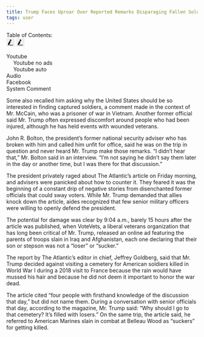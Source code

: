```yaml
---
title: Trump Faces Uproar Over Reported Remarks Disparaging Fallen Soldiers
tags: user
---
```


<link rel="stylesheet" href="/assets/css/toc.css">
<script src="/assets/js/toc.js"/></script>
<div id="toc_container"><div class="toc_title">Table of Contents:
<div style="min-width: 24px; min-height: 24px;">
<button onclick="toggle_visibility('toc');" class="Show" style="padding: 0; border-width: 0px; outline: none; border-style: solid; cursor: pointer;"><svg height="22px" width="22px" version="1.1" viewBox="0 0 36 36"><g id="pencil-underline" fill="none" fill-rule="evenodd" stroke="none" stroke-width="1"><g id="Group"><mask id="mask-2" fill="white"><polygon id="path-1" points="0 36 36 36 36 0 0 0"></polygon></mask><g id="Clip-4"></g><path id="Fill-1" d="M18.3042,15.77345 L12.9857,26.39495 C12.7662,26.83245 12.4477,27.21345 12.0552,27.50745 L8.2607,30.34495 C7.7407,30.73395 6.9992,30.36245 6.9992,29.71245 L6.9992,24.98495 C6.9992,24.49545 7.1137,24.01295 7.3332,23.57495 L12.6547,12.94745 C12.8522,12.55245 13.3322,12.39195 13.7272,12.58995 L17.9467,14.69895 C18.3422,14.89645 18.5022,15.37795 18.3042,15.77345 Z M19.9172,12.55245 C19.7192,12.94745 19.2392,13.10745 18.8442,12.90995 L14.6247,10.80095 C14.2292,10.60295 14.0692,10.12145 14.2667,9.72595 L15.4537,7.35495 C16.2287,5.80595 18.0962,5.05145 19.6687,5.77695 C21.2937,6.52695 21.9652,8.46245 21.1697,10.04895 L19.9172,12.55245 Z M28.9882,29.66445 C28.9082,30.15645 28.4462,30.49645 27.9477,30.49645 L12.4167,30.49645 C12.0117,30.49645 11.8392,29.98145 12.1632,29.73845 L13.2767,28.90095 C13.6257,28.63845 14.0507,28.49645 14.4877,28.49645 L28.0012,28.49645 C28.6087,28.49645 29.0902,29.03795 28.9882,29.66445 Z" fill="#000000" mask="url(#mask-2)"></path></g></g></svg></button>
<button onclick="toggle_visibility('toc');" class="Hide" style="padding: 0; border-width: 0px; outline: none; border-style: solid; cursor: pointer;"><svg height="22px" width="22px" version="1.1" viewBox="0 0 36 36"><g id="pencil-underline" fill="none" fill-rule="evenodd" stroke="none" stroke-width="1"><g id="Group"><mask id="mask-2" fill="white"><polygon id="path-1" points="0 36 36 36 36 0 0 0"></polygon></mask><g id="Clip-4"></g><path id="Fill-1" d="M18.3042,15.77345 L12.9857,26.39495 C12.7662,26.83245 12.4477,27.21345 12.0552,27.50745 L8.2607,30.34495 C7.7407,30.73395 6.9992,30.36245 6.9992,29.71245 L6.9992,24.98495 C6.9992,24.49545 7.1137,24.01295 7.3332,23.57495 L12.6547,12.94745 C12.8522,12.55245 13.3322,12.39195 13.7272,12.58995 L17.9467,14.69895 C18.3422,14.89645 18.5022,15.37795 18.3042,15.77345 Z M19.9172,12.55245 C19.7192,12.94745 19.2392,13.10745 18.8442,12.90995 L14.6247,10.80095 C14.2292,10.60295 14.0692,10.12145 14.2667,9.72595 L15.4537,7.35495 C16.2287,5.80595 18.0962,5.05145 19.6687,5.77695 C21.2937,6.52695 21.9652,8.46245 21.1697,10.04895 L19.9172,12.55245 Z M28.9882,29.66445 C28.9082,30.15645 28.4462,30.49645 27.9477,30.49645 L12.4167,30.49645 C12.0117,30.49645 11.8392,29.98145 12.1632,29.73845 L13.2767,28.90095 C13.6257,28.63845 14.0507,28.49645 14.4877,28.49645 L28.0012,28.49645 C28.6087,28.49645 29.0902,29.03795 28.9882,29.66445 Z" fill="#000000" mask="url(#mask-2)"></path></g></g></svg></button>
<div id="toc">
<ul class="toc_list ul-toc">
<li><a class="p-toc" href="#First_Point_Header" style="background-image: none;">Youtube</a><ul style="margin-block-start: 0px; margin-block-end: 0px;">
<li><a class="p-toc" href="#First_Sub_Point_a" style="background-image: none;">Youtube no ads</a></li>
<li><a class="p-toc" href="#First_Sub_Point_b" style="background-image: none;">Youtube auto</a></li>
</ul> </li>
<li><a class="p-toc" href="#Second_Point_Header" style="background-image: none;">Audio</a></li>
<li><a class="p-toc" href="#Third_Point_Header" style="background-image: none;">Facebook</a></li>
<li><a class="p-toc" href="#Fourth_Point_Header" style="background-image: none;">System Comment</a></li>
</ul>
</div>
</div>
</div>
</div>

Some also recalled him asking why the United States should be so interested in finding captured soldiers, a comment made in the context of Mr. McCain, who was a prisoner of war in Vietnam. Another former official said Mr. Trump often expressed discomfort around people who had been injured, although he has held events with wounded veterans.

John R. Bolton, the president’s former national security adviser who has broken with him and called him unfit for office, said he was on the trip in question and never heard Mr. Trump make those remarks. “I didn’t hear that,” Mr. Bolton said in an interview. “I’m not saying he didn’t say them later in the day or another time, but I was there for that discussion.”

The president privately raged about The Atlantic’s article on Friday morning, and advisers were panicked about how to counter it. They feared it was the beginning of a constant drip of negative stories from disenchanted former officials that could sway voters. While Mr. Trump demanded that allies knock down the article, aides recognized that few senior military officers were willing to openly defend the president.

The potential for damage was clear by 9:04 a.m., barely 15 hours after the article was published, when VoteVets, a liberal veterans organization that has long been critical of Mr. Trump, released an online ad featuring the parents of troops slain in Iraq and Afghanistan, each one declaring that their son or stepson was not a “loser” or “sucker.”

The report by The Atlantic’s editor in chief, Jeffrey Goldberg, said that Mr. Trump decided against visiting a cemetery for American soldiers killed in World War I during a 2018 visit to France because the rain would have mussed his hair and because he did not deem it important to honor the war dead.

The article cited “four people with firsthand knowledge of the discussion that day,” but did not name them. During a conversation with senior officials that day, according to the magazine, Mr. Trump said: “Why should I go to that cemetery? It’s filled with losers.” On the same trip, the article said, he referred to American Marines slain in combat at Belleau Wood as “suckers” for getting killed.

